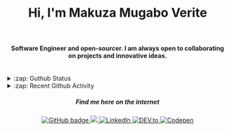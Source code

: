 

<h1 align="center">Hi, I'm Makuza Mugabo Verite </h1>

<br/>
<h4 align="center">Software Engineer  and open-sourcer. I am always open to collaborating on projects and innovative ideas.</h4>
 <br/>


<details>
  <summary>:zap: Guthub Status</summary>
 <p>
<!--  <img src="https://github-readme-stats.vercel.app/api?username=makuzaverite&count_private=true&show_icons=true&include_all_commits=true&width=100%"  width="100%"/> -->
  <p align="center"><img width="100%" src="https://github-readme-stats.vercel.app/api?username=makuzaverite&count_private=true&show_icons=true&include_all_commits=true&show_icons=true&theme=tokyonight" /></p>

 <!-- <img src="https://github-readme-stats.vercel.app/api?username=makuzaverite&show_icons=true&count_private=true" />-->
  <!--<img src="https://github-readme-stats.vercel.app/api/top-langs/?username=makuzaverite&layout=compact" />-->
  </p>
</details>

<details>
  <summary>:zap: Recent Github Activity</summary>

<!--START_SECTION:activity-->
1. 🗣 Commented on [#187](https://github.com/EddieJaoudeCommunity/awesome-github-profiles/issues/187) in [EddieJaoudeCommunity/awesome-github-profiles](https://github.com/EddieJaoudeCommunity/awesome-github-profiles)
2. 💪 Opened PR [#187](https://github.com/EddieJaoudeCommunity/awesome-github-profiles/pull/187) in [EddieJaoudeCommunity/awesome-github-profiles](https://github.com/EddieJaoudeCommunity/awesome-github-profiles)
3. ❗️ Opened issue [#186](https://github.com/EddieJaoudeCommunity/awesome-github-profiles/issues/186) in [EddieJaoudeCommunity/awesome-github-profiles](https://github.com/EddieJaoudeCommunity/awesome-github-profiles)
4. 🎉 Merged PR [#3](https://github.com/Rwanda-Coding-Academy/Valdie/pull/3) in [Rwanda-Coding-Academy/Valdie](https://github.com/Rwanda-Coding-Academy/Valdie)
5. 🎉 Merged PR [#2](https://github.com/makuzaverite/HtmlCssProjects/pull/2) in [makuzaverite/HtmlCssProjects](https://github.com/makuzaverite/HtmlCssProjects)
<!--END_SECTION:activity-->
</details>



<h5 align="center"><em>Find me here on the internet</em></h5>

<p align="center">
 
  <a href="https://github.com/makuzaverite?tab=followers">
    <img src="https://img.shields.io/github/followers/makuzaverite?label=Followers&logo=GitHub&style=for-the-badge" alt="GitHub badge" />
  </a>
  
   <a href="http://twitter.com/makuza_mugabo_v">
    <img src="https://img.shields.io/twitter/follow/makuza_mugabo_v?label=Twitter&logo=twitter&style=for-the-badge" />
  </a>
 
 <a href="https://www.linkedin.com/in/makuza-mugabo-verite-99369a184/" target="_blank">
  <img src="https://img.shields.io/badge/LinkedIn-%230077B5.svg?&style=for-the-badge&logo=LinkedIn&logoColor=white" alt="LinkedIn">
</a>

<a href="https://dev.to/mugaboverite" target="_blank">
   <img src="https://img.shields.io/badge/DEV-%230A0A0A.svg?&style=for-the-badge&logo=DEV.to&logoColor=white" alt="DEV.to">
</a>


<a href="https://codepen.io/makuza-mugabo-verite" target="_blank">
   <img src="https://img.shields.io/badge/Codepen-%230A0A0A.svg?&style=for-the-badge&logo=Codepen&logoColor=white" alt="Codepen">
</a>
 
 
</p>
<!-- <p align="center"> <img src=https://komarev.com/ghpvc/?username=makuzaverite alt=makuzaverite/> </p> -->
